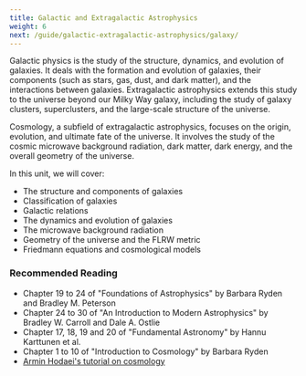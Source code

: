 ```yaml
---
title: Galactic and Extragalactic Astrophysics
weight: 6
next: /guide/galactic-extragalactic-astrophysics/galaxy/
---
```


Galactic physics is the study of the structure, dynamics, and evolution of galaxies. It deals with the formation and evolution of galaxies, their components (such as stars, gas, dust, and dark matter), and the interactions between galaxies. Extragalactic astrophysics extends this study to the universe beyond our Milky Way galaxy, including the study of galaxy clusters, superclusters, and the large-scale structure of the universe.

Cosmology, a subfield of extragalactic astrophysics, focuses on the origin, evolution, and ultimate fate of the universe. It involves the study of the cosmic microwave background radiation, dark matter, dark energy, and the overall geometry of the universe.

In this unit, we will cover:

- The structure and components of galaxies
- Classification of galaxies
- Galactic relations
- The dynamics and evolution of galaxies
- The microwave background radiation
- Geometry of the universe and the FLRW metric
- Friedmann equations and cosmological models

### Recommended Reading

- Chapter 19 to 24 of "Foundations of Astrophysics" by Barbara Ryden and Bradley M. Peterson
- Chapter 24 to 30 of "An Introduction to Modern Astrophysics" by Bradley W. Carroll and Dale A. Ostlie
- Chapter 17, 18, 19 and 20 of "Fundamental Astronomy" by Hannu Karttunen et al.
- Chapter 1 to 10 of "Introduction to Cosmology" by Barbara Ryden
- [Armin Hodaei's tutorial on cosmology](https://physolympacademy.com/beyond-the-textbook-a-coachs-guide-to-learning-cosmology/)
